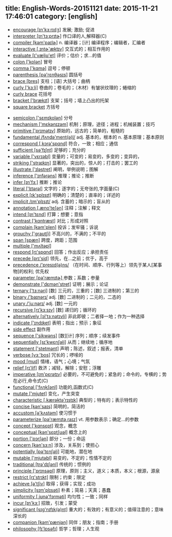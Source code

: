 title: English-Words-20151121
date: 2015-11-21 17:46:01
category: [english]
---
+ [encourage [ɪn'kɜːrɪdʒ]](#v) 发展; 激励; 促进
+ [interpreter [ɪn'tɜːprɪtɚ]](#v) 作口译的人,解释器(C)
+ [compiler [kəm'paɪlɚ]](#v) n. 编译器；[计] 编译程序；编辑者，汇编者
+ [interactive [,ɪntɚ'æktɪv]](#v) 交互式的；相互作用的
+ [evaluate [ɪ'væljʊ'et]](#v) 评价；估价；求…的值
+ [colon ['kolən]](#v) 冒号
+ [comma ['kɑmə]](#v) 逗号；停顿
+ [parenthesis [pə'rɛnθəsɪs]](#v) 圆括号
+ [brace [bres]](#v)  支柱；[语] 大括号；曲柄
+ [curly ['kɜːli]](#v) 卷曲的；卷毛的；（木材）有皱状纹理的；蜷缩的
+ [curly brace](#v) 花括号
+ [bracket ['brækɪt]](#v) 支架；括号；墙上凸出的托架
+ [square bracket](#v) 方括号
<!--more-->
+ [semicolon ['sɛmɪkolən]](#v) 分号
+ [mechanism ['mɛkənɪzəm]](#v) 机制；原理，途径；进程；机械装置；技巧
+ [primitive ['prɪmətɪv]](#v)  原始的，远古的；简单的，粗糙的
+ [fundamental /fʌndə'ment(ə)l/](#v) adj. 基本的，根本的 n. 基本原理；基本原则
+ [correspond [,kɔrə'spɑnd]](#v) 符合，一致；相应；通信
+ [sufficient [sə'fɪʃnt]](#v) 足够的；充分的
+ [variable ['vɛrɪəbl]](#v) 变量的；可变的；易变的，多变的；变异的，
+ [striking ['straɪkɪŋ]](#v) 显著的，突出的，惊人的；打击的；罢工的
+ [illustrate ['ɪləstret]](#v)  阐明，举例说明；图解
+ [inference ['ɪnfərəns]](#v) 推理；推论；推断
+ [infer [ɪn'fɜː]](#v) 推断；推论
+ [literal ['lɪtərəl]](#v) 文字的；逐字的；无夸张的,字面量(C)
+ [explicit [ɪk'splɪsɪt]](#v) 明确的；清楚的；直率的；详述的
+ [implicit /ɪm'plɪsɪt/](#v) adj. 含蓄的；暗示的；盲从的
+ [annotation [,æno'teʃən]](#v) 注释；注解；释文
+ [intend [ɪn'tɛnd]](#v) 打算；想要；意指
+ [contrast ['kɑntræst]](#v) 对比；形成对照
+ [complain [kəm'plen]](#v) 投诉；发牢骚；诉说
+ [grouchy ['ɡraʊtʃi]](#v)  不高兴的，不满的；不平的
+ [span [spæn]](#v) 跨度，跨距；范围
+ [multiple ['mʌltəpl]](#v)
+ [respond [rɪ'spɑnd]](#v) 回答；作出反应；承担责任
+ [precede [prɪ'sid]](#v) 领先，在…之前；优于，高于
+ [precedence /'presɪd(ə)ns/](#v) （在时间、顺序、行列等上）领先于某人[某事物]的权利; 优先权
+ [parameter [pə'ræmɪtɚ] ](#v) 参数；系数；参量
+ [demonstrate ['dɛmən'stret]](#v) 证明；展示；论证
+ [ternary ['tɜːnəri]](#v) [数] 三元的，三重的；[数] 三进制的；第三的
+ [binary /'baɪnərɪ/](#v) adj. [数] 二进制的；二元的，二态的
+ [unary /'juːnərɪ/](#v) adj. [数] 一元的
+ [recursive [rɪ'kɜːsɪv]](#v) [数] 递归的；循环的
+ [alternatively [ɔl'tɜːnətɪvli]](#v) 非此即彼；二者择一地；作为一种选择
+ [indicate ['ɪndɪket]](#v) 表明；指出；预示；象征
+ [side effect](#v) 副作用
+ [sequence ['sikwəns]](#v) [数][计] 序列；顺序；续发事件
+ [sequentially [sɪ'kwɛnʃəli]](#v) 从而；继续地；循序地
+ [statement ['stetmənt]](#v) 声明；陈述，叙述；报表，清单
+ [verbose [vɜː'bos]](#v) 冗长的；啰嗦的
+ [mood [mud]](#v) 情绪，语气；心境；气氛
+ [relief [rɪ'lif]](#v) 救济；减轻，解除；安慰；浮雕
+ [imperative [ɪm'pɛrətɪv]](#v) 必要的，不可避免的；紧急的；命令的，专横的；势在必行,命令式(C)
+ [functional ['fʌŋkʃənl]](#v) 功能的,函数式(C)
+ [mutate ['mjutet]](#v) 变化，产生突变
+ [characteristic [,kærəktə'rɪstɪk]](#v)  典型的；特有的；表示特性的
+ [concise [kən'saɪs]](#v) 简明的，简洁的
+ [accustom [ə'kʌstəm]](#v) 使习惯于
+ [parameterize [pə'ræmɪtə,raɪz]](#v) vt. 用参数表示；确定…的参数
+ [concept ['kɑnsɛpt]](#v) 观念，概念
+ [conceptual [kən'sɛptʃʊəl]](#v)  概念上的
+ [portion ['pɔrʃən]](#v) 部分；一份；命运
+ [concern [kən'sɜːn]](#v) 涉及，关系到；使担心
+ [potentially [pə'tɛnʃəli]](#v) 可能地，潜在地
+ [mutable ['mjutəbl]](#v) 易变的，不定的；性情不定的
+ [traditional [trə'dɪʃənl]](#v) 传统的；惯例的
+ [principle ['prɪnsəpl]](#v) 原理，原则；主义，道义；本质，本义；根源，源泉
+ [restrict [rɪ'strɪkt]](#v) 限制；约束；限定
+ [achieve [ə'tʃiv]](#v) 取得；获得；实现；成功
+ [simplicity [sɪm'plɪsəti]](#v) 朴素；简易；天真；愚蠢 
+ [uniformity [,jʊnə'fɔrməti]](#v)  均匀性；一致；同样
+ [incur [ɪn'kɜː]](#v) 招致，引发；蒙受
+ [significant [sɪg'nɪfɪk(ə)nt]](#v) 重大的；有效的；有意义的；值得注意的；意味深长的
+ [companion [kəm'pænjən]](#v) 同伴；朋友；指南；手册
+ [philosophy [fɪ'lɒsəfɪ]](#v) 哲学；哲理；人生观

